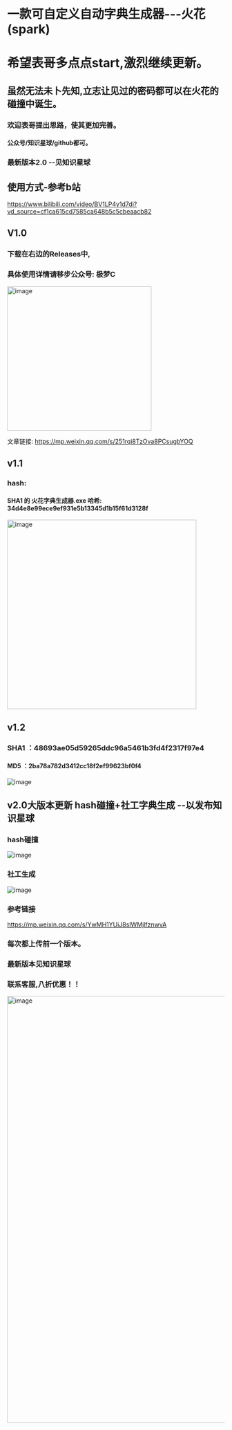 # 一款可自定义自动字典生成器---火花(spark)
# 希望表哥多点点start,激烈继续更新。
## 虽然无法未卜先知,立志让见过的密码都可以在火花的碰撞中诞生。
### 欢迎表哥提出思路，使其更加完善。
#### 公众号/知识星球/github都可。

### 最新版本2.0 --见知识星球

## 使用方式-参考b站
https://www.bilibili.com/video/BV1LP4y1d7di?vd_source=cf1ca615cd7585ca648b5c5cbeaacb82

## V1.0
### 下载在右边的Releases中,
### 具体使用详情请移步公众号: 极梦C
<img width="334" alt="image" src="https://user-images.githubusercontent.com/31945727/179481795-adf9c5f6-caa0-4e91-a9aa-a35e44606413.png">

文章链接:
https://mp.weixin.qq.com/s/251rqi8TzOva8PCsugbYOQ


## v1.1
### hash:
#### SHA1 的 火花字典生成器.exe 哈希: 34d4e8e99ece9ef931e5b13345d1b15f61d3128f
<img width="438" alt="image" src="https://user-images.githubusercontent.com/31945727/179483068-fa635c62-c320-4afd-abbf-ef4d9649d436.png">

## v1.2
### SHA1 ：48693ae05d59265ddc96a5461b3fd4f2317f97e4
#### MD5 ：2ba78a782d3412cc18f2ef99623bf0f4
![image](https://user-images.githubusercontent.com/31945727/189805103-f1ba24b5-87d3-4770-8039-5a68e235a1e9.png)

## v2.0大版本更新 hash碰撞+社工字典生成 --以发布知识星球
### hash碰撞
![image](https://user-images.githubusercontent.com/31945727/190884346-2e2e20b0-3490-4e63-9042-a97b649a2671.png)
### 社工生成
![image](https://user-images.githubusercontent.com/31945727/190884358-e533e4d5-199f-4da2-8773-0ae0cf409f75.png)
### 参考链接
https://mp.weixin.qq.com/s/YwMH1YUiJ8sIWMjlfznwvA


### 每次都上传前一个版本。
### 最新版本见知识星球
### 联系客服,八折优惠！！

<img width="988" alt="image" src="https://user-images.githubusercontent.com/31945727/179482316-6975ff06-9f25-4f2c-8005-6e487feb6f77.png">

